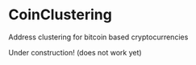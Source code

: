 # CoinClustering
Address clustering for bitcoin based cryptocurrencies

Under construction! (does not work yet)